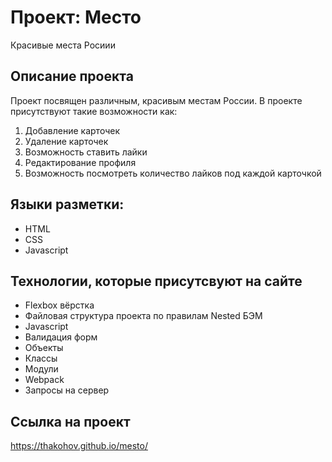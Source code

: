 # Проект: Место

Красивые места Росиии

## Описание проекта

Проект посвящен различным, красивым местам России. В проекте присутствуют такие возможности как:
1. Добавление карточек
2. Удаление карточек
3. Возможность ставить лайки
4. Редактирование профиля
5. Возможность посмотреть количество лайков под каждой карточкой


## Языки разметки:

- HTML
- CSS
- Javascript

## Технологии, которые присутсвуют на сайте

- Flexbox вёрстка
- Файловая структура проекта по правилам Nested БЭМ
- Javascript
- Валидация форм
- Объекты
- Классы
- Модули
- Webpack
- Запросы на сервер


## Ссылка на проект
https://thakohov.github.io/mesto/
